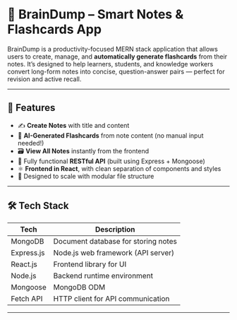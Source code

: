 # 🧠 BrainDump – Smart Notes & Flashcards App

BrainDump is a productivity-focused MERN stack application that allows users to create, manage, and **automatically generate flashcards** from their notes. It’s designed to help learners, students, and knowledge workers convert long-form notes into concise, question-answer pairs — perfect for revision and active recall.

---

## 🚀 Features

- ✍️ **Create Notes** with title and content
- 🧠 **AI-Generated Flashcards** from note content (no manual input needed!)
- 🗃️ **View All Notes** instantly from the frontend
- 🔄 Fully functional **RESTful API** (built using Express + Mongoose)
- ⚛️ **Frontend in React**, with clean separation of components and styles
- 🎯 Designed to scale with modular file structure

---

## 🛠️ Tech Stack

| Tech         | Description                       |
|--------------|-----------------------------------|
| MongoDB      | Document database for storing notes |
| Express.js   | Node.js web framework (API server) |
| React.js     | Frontend library for UI            |
| Node.js      | Backend runtime environment        |
| Mongoose     | MongoDB ODM                        |
| Fetch API    | HTTP client for API communication  |

---


